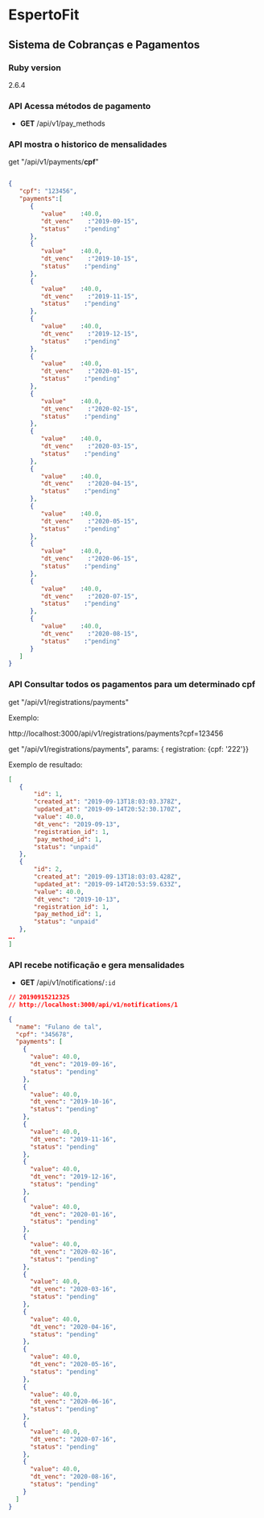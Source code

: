 # EspertoFit

## Sistema de Cobranças e Pagamentos

### Ruby version
2.6.4

### API Acessa métodos de pagamento

- **GET** /api/v1/pay_methods

### API mostra o historico de mensalidades

get "/api/v1/payments/**cpf**"

```json

{
   "cpf": "123456",
   "payments":[
      {
         "value"    :40.0,
         "dt_venc"    :"2019-09-15",
         "status"    :"pending"
      },
      {
         "value"    :40.0,
         "dt_venc"    :"2019-10-15",
         "status"    :"pending"
      },
      {
         "value"    :40.0,
         "dt_venc"    :"2019-11-15",
         "status"    :"pending"
      },
      {
         "value"    :40.0,
         "dt_venc"    :"2019-12-15",
         "status"    :"pending"
      },
      {
         "value"    :40.0,
         "dt_venc"    :"2020-01-15",
         "status"    :"pending"
      },
      {
         "value"    :40.0,
         "dt_venc"    :"2020-02-15",
         "status"    :"pending"
      },
      {
         "value"    :40.0,
         "dt_venc"    :"2020-03-15",
         "status"    :"pending"
      },
      {
         "value"    :40.0,
         "dt_venc"    :"2020-04-15",
         "status"    :"pending"
      },
      {
         "value"    :40.0,
         "dt_venc"    :"2020-05-15",
         "status"    :"pending"
      },
      {
         "value"    :40.0,
         "dt_venc"    :"2020-06-15",
         "status"    :"pending"
      },
      {
         "value"    :40.0,
         "dt_venc"    :"2020-07-15",
         "status"    :"pending"
      },
      {
         "value"    :40.0,
         "dt_venc"    :"2020-08-15",
         "status"    :"pending"
      }
   ]
}
  ```

### API Consultar todos os pagamentos para um determinado cpf

get "/api/v1/registrations/payments"

Exemplo:

http://localhost:3000/api/v1/registrations/payments?cpf=123456

get "/api/v1/registrations/payments", params: { registration: {cpf: '222'}}

Exemplo de resultado:
```json
[
   {
       "id": 1,
       "created_at": "2019-09-13T18:03:03.378Z",
       "updated_at": "2019-09-14T20:52:30.170Z",
       "value": 40.0,
       "dt_venc": "2019-09-13",
       "registration_id": 1,
       "pay_method_id": 1,
       "status": "unpaid"
   },
   {
       "id": 2,
       "created_at": "2019-09-13T18:03:03.428Z",
       "updated_at": "2019-09-14T20:53:59.633Z",
       "value": 40.0,
       "dt_venc": "2019-10-13",
       "registration_id": 1,
       "pay_method_id": 1,
       "status": "unpaid"
   },
….
]
```

### API recebe notificação e gera mensalidades

- **GET** /api/v1/notifications/```:id```

```json
// 20190915212325
// http://localhost:3000/api/v1/notifications/1

{
  "name": "Fulano de tal",
  "cpf": "345678",
  "payments": [
    {
      "value": 40.0,
      "dt_venc": "2019-09-16",
      "status": "pending"
    },
    {
      "value": 40.0,
      "dt_venc": "2019-10-16",
      "status": "pending"
    },
    {
      "value": 40.0,
      "dt_venc": "2019-11-16",
      "status": "pending"
    },
    {
      "value": 40.0,
      "dt_venc": "2019-12-16",
      "status": "pending"
    },
    {
      "value": 40.0,
      "dt_venc": "2020-01-16",
      "status": "pending"
    },
    {
      "value": 40.0,
      "dt_venc": "2020-02-16",
      "status": "pending"
    },
    {
      "value": 40.0,
      "dt_venc": "2020-03-16",
      "status": "pending"
    },
    {
      "value": 40.0,
      "dt_venc": "2020-04-16",
      "status": "pending"
    },
    {
      "value": 40.0,
      "dt_venc": "2020-05-16",
      "status": "pending"
    },
    {
      "value": 40.0,
      "dt_venc": "2020-06-16",
      "status": "pending"
    },
    {
      "value": 40.0,
      "dt_venc": "2020-07-16",
      "status": "pending"
    },
    {
      "value": 40.0,
      "dt_venc": "2020-08-16",
      "status": "pending"
    }
  ]
}
```
